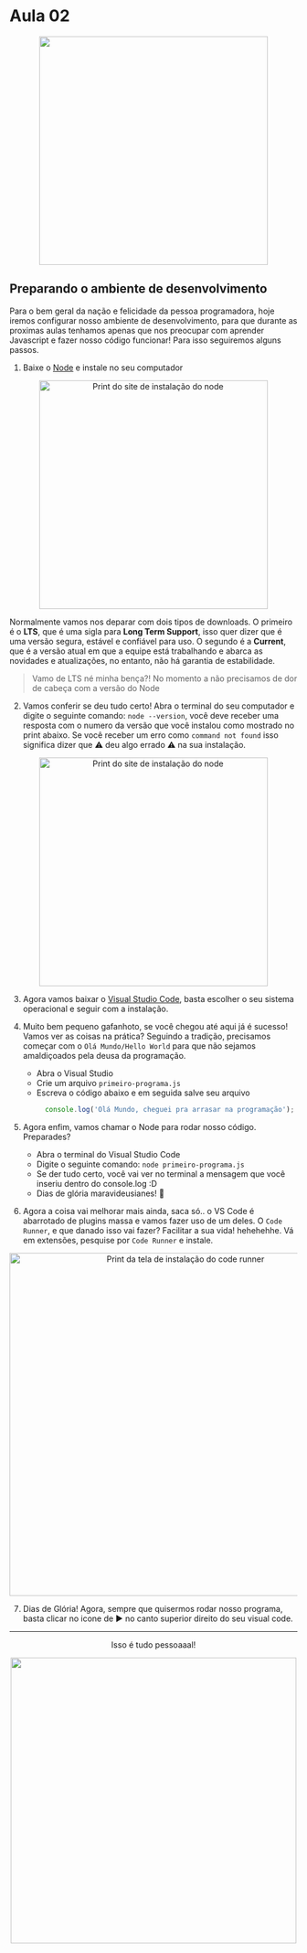 # Aula 02

<p align="center">
  <img width="400" src="https://64.media.tumblr.com/ebc88add3f40107dc41f289ee05c865d/660c3fe096ab7c4c-59/s540x810/855b97698e377f23d0054518f62262571bedfa24.gif">
</p> 

## Preparando o ambiente de desenvolvimento

Para o bem geral da nação e felicidade da pessoa programadora, hoje iremos configurar nosso ambiente de desenvolvimento, para que durante as proximas aulas tenhamos apenas que nos preocupar com aprender Javascript e fazer nosso código funcionar! Para isso seguiremos alguns passos.

1. Baixe o [Node](https://nodejs.org/en/) e instale no seu computador
  <p align="center">
    <img alt="Print do site de instalação do node" src="https://user-images.githubusercontent.com/7760933/216825981-a27d4a76-f5a2-4da5-bdfd-6946f7fae20b.png" width=400 />
  </p>
  
  Normalmente vamos nos deparar com dois tipos de downloads. O primeiro é o __LTS__, que é uma sigla para __Long Term Support__, isso quer dizer que é uma versão segura, estável e confiável para uso. O segundo é a __Current__, que é a versão atual em que a equipe está trabalhando e abarca as novidades e atualizações, no entanto, não há garantia de estabilidade.

> Vamo de LTS né minha bença?! No momento a não precisamos de dor de cabeça com a versão do Node

  
2. Vamos conferir se deu tudo certo! Abra o terminal do seu computador e digite o seguinte comando: `node --version`, você deve receber uma resposta com o numero da versão que você instalou como mostrado no print abaixo. Se você receber um erro como `command not found` isso significa dizer que ⚠️ deu algo errado ⚠️ na sua instalação.

  <p align="center">
    <img alt="Print do site de instalação do node" src="https://user-images.githubusercontent.com/7760933/216827338-3364a1a9-c92a-4ce6-b88f-1a806175f912.png" width=400 />
  </p>


3. Agora vamos baixar o [Visual Studio Code](https://code.visualstudio.com/download), basta escolher o seu sistema operacional e seguir com a instalação.


4. Muito bem pequeno gafanhoto, se você chegou até aqui já é sucesso! Vamos ver as coisas na prática? Seguindo a tradição, precisamos começar com o `Olá Mundo/Hello World` para que não sejamos amaldiçoados pela deusa da programação. 
    - Abra o Visual Studio 
    - Crie um arquivo `primeiro-programa.js`
    - Escreva o código abaixo e em seguida salve seu arquivo 
      ```javascript
        console.log('Olá Mundo, cheguei pra arrasar na programação');
      ```

5. Agora enfim, vamos chamar o Node para rodar nosso código. Preparades?
    - Abra o terminal do Visual Studio Code
    - Digite o seguinte comando: `node primeiro-programa.js`
    - Se der tudo certo, você vai ver no terminal a mensagem que você inseriu dentro do console.log :D
    - Dias de glória maravideusianes! 🎉
    
6. Agora a coisa vai melhorar mais ainda, saca só.. o VS Code é abarrotado de plugins massa e vamos fazer uso de um deles. O `Code Runner`, e que danado isso vai fazer? Facilitar a sua vida! hehehehhe. Vá em extensões, pesquise por `Code Runner` e instale. 

  <p align="center">
    <img alt="Print da tela de instalação do code runner" src="https://user-images.githubusercontent.com/7760933/216828456-9eebad67-3388-4543-bea4-4fa4bf0bd04f.png" width=600 />
  </p>

7. Dias de Glória! Agora, sempre que quisermos rodar nosso programa, basta clicar no icone de ▶️ no canto superior direito do seu visual code.

---

<p align="center">Isso é tudo pessoaaal!</p>
  
<p align="center">
  <img src="https://stories.adorocinema.com/pantera-negra-qual-e-a-origem-da-saudacao-de-wakanda-forever/assets/5.gif" width="500"/>
</p>
